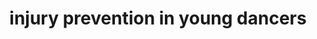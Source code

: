 ---
layout: page
title: injury prevention in young dancers
description: Injury incidence and prevention in the young dancer
img: assets/img/dance.jpg
importance: 3
category: fun/misc
redirect: https://www.amazon.com/Injury-Incidence-Prevention-Young-Dancer/dp/1719217246
---